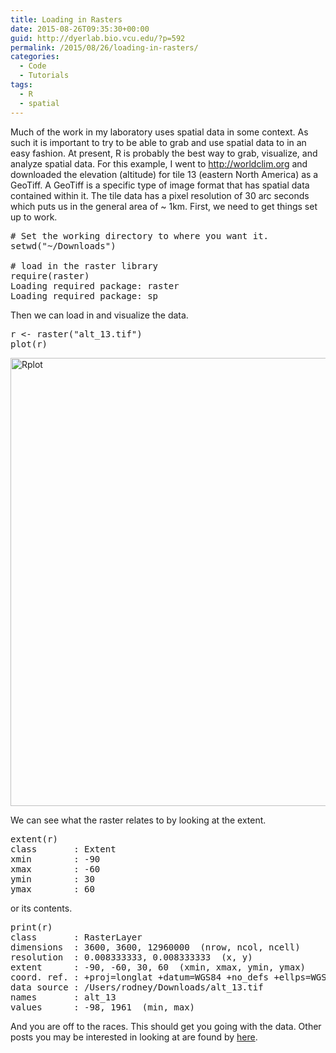 ```yaml
---
title: Loading in Rasters
date: 2015-08-26T09:35:30+00:00
guid: http://dyerlab.bio.vcu.edu/?p=592
permalink: /2015/08/26/loading-in-rasters/
categories:
  - Code
  - Tutorials
tags:
  - R
  - spatial
---
```

Much of the work in my laboratory uses spatial data in some context.  As such it is important to try to be able to grab and use spatial data to in an easy fashion.  At present, R is probably the best way to grab, visualize, and analyze spatial data. For this example, I went to <http://worldclim.org> and downloaded the elevation (altitude) for tile 13 (eastern North America) as a GeoTiff.  A GeoTiff is a specific type of image format that has spatial data contained within it.  The tile data has a pixel resolution of 30 arc seconds which puts us in the general area of ~ 1km.   First, we need to get things set up to work.

<pre class="lang:default decode:true "># Set the working directory to where you want it.
setwd("~/Downloads")

# load in the raster library
require(raster)
Loading required package: raster
Loading required package: sp</pre>

<!--more-->Then we can load in and visualize the data.

<pre class="lang:r decode:true">r <- raster("alt_13.tif")
plot(r)
</pre>

<img class="alignnone size-full wp-image-604" src="wp-content/uploads/2015/08/Rplot.png" alt="Rplot" width="949" height="717" srcset="wp-content/uploads/2015/08/Rplot.png 949w, wp-content/uploads/2015/08/Rplot-300x227.png 300w, wp-content/uploads/2015/08/Rplot-768x580.png 768w" sizes="(max-width: 949px) 100vw, 949px" /> 

We can see what the raster relates to by looking at the extent.

<pre class="lang:r decode:true">extent(r)
class       : Extent 
xmin        : -90 
xmax        : -60 
ymin        : 30 
ymax        : 60</pre>

or its contents.

<pre class="lang:default decode:true ">print(r)
class       : RasterLayer 
dimensions  : 3600, 3600, 12960000  (nrow, ncol, ncell)
resolution  : 0.008333333, 0.008333333  (x, y)
extent      : -90, -60, 30, 60  (xmin, xmax, ymin, ymax)
coord. ref. : +proj=longlat +datum=WGS84 +no_defs +ellps=WGS84 +towgs84=0,0,0 
data source : /Users/rodney/Downloads/alt_13.tif 
names       : alt_13 
values      : -98, 1961  (min, max)</pre>

And you are off to the races.  This should get you going with the data.  Other posts you may be interested in looking at are found by [here](http://dyerlab.bio.vcu.edu/tag/r/).